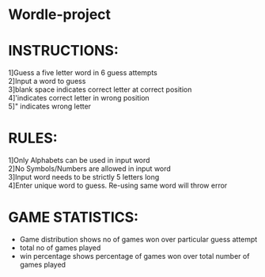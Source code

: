 # Wordle-project
# INSTRUCTIONS:
1]Guess a five letter word in 6 guess attempts<br>
2]Input a word to guess <br>
3]blank space indicates correct letter at correct position <br>
4]'indicates correct letter in wrong position<br>
5]" indicates wrong letter<br>

# RULES: 
1]Only Alphabets can be used in input word <br>
2]No Symbols/Numbers are allowed in input word <br>
3]Input word needs to be strictly 5 letters long <br>
4]Enter unique word to guess. Re-using same word will throw error <br>

# GAME STATISTICS:
- Game distribution shows no of games won over particular guess attempt
- total no of games played
- win percentage shows percentage of games won over total number of games played
